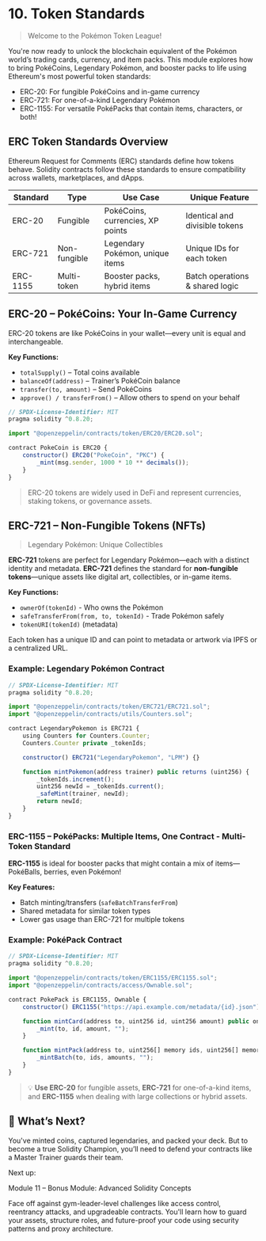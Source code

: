 # 10. Token Standards

> Welcome to the Pokémon Token League!

You're now ready to unlock the blockchain equivalent of the Pokémon world’s trading cards, currency, and item packs. This module explores how to bring PokéCoins, Legendary Pokémon, and booster packs to life using Ethereum's most powerful token standards:

- ERC-20: For fungible PokéCoins and in-game currency
- ERC-721: For one-of-a-kind Legendary Pokémon
- ERC-1155: For versatile PokéPacks that contain items, characters, or both!

## ERC Token Standards Overview

Ethereum Request for Comments (ERC) standards define how tokens behave. Solidity contracts follow these standards to ensure compatibility across wallets, marketplaces, and dApps.

| Standard | Type         | Use Case                         | Unique Feature                  |
| -------- | ------------ | -------------------------------- | ------------------------------- |
| ERC-20   | Fungible     | PokéCoins, currencies, XP points | Identical and divisible tokens  |
| ERC-721  | Non-fungible | Legendary Pokémon, unique items  | Unique IDs for each token       |
| ERC-1155 | Multi-token  | Booster packs, hybrid items      | Batch operations & shared logic |




## ERC-20 – PokéCoins: Your In-Game Currency

ERC-20 tokens are like PokéCoins in your wallet—every unit is equal and interchangeable.

**Key Functions:**

-   `totalSupply()` – Total coins available
-   `balanceOf(address)` – Trainer’s PokéCoin balance
-   `transfer(to, amount)` – Send PokéCoins
-   `approve() / transferFrom()` – Allow others to spend on your behalf


``` jsx 
// SPDX-License-Identifier: MIT
pragma solidity ^0.8.20;

import "@openzeppelin/contracts/token/ERC20/ERC20.sol";

contract PokeCoin is ERC20 {
    constructor() ERC20("PokeCoin", "PKC") {
        _mint(msg.sender, 1000 * 10 ** decimals());
    }
}

```

> ERC-20 tokens are widely used in DeFi and represent currencies, staking tokens, or governance assets.

## **ERC-721 – Non-Fungible Tokens (NFTs)**

>  Legendary Pokémon: Unique Collectibles

**ERC-721** tokens are perfect for Legendary Pokémon—each with a distinct identity and metadata.
**ERC-721** defines the standard for **non-fungible tokens**—unique assets like digital art, collectibles, or in-game items.

**Key Functions:**

-   `ownerOf(tokenId)` - Who owns the Pokémon
-   `safeTransferFrom(from, to, tokenId)` - Trade Pokémon safely
-   `tokenURI(tokenId)` (metadata)

Each token has a unique ID and can point to metadata or artwork via IPFS or a centralized URL.


### Example: Legendary Pokémon Contract

```jsx
// SPDX-License-Identifier: MIT
pragma solidity ^0.8.20;

import "@openzeppelin/contracts/token/ERC721/ERC721.sol";
import "@openzeppelin/contracts/utils/Counters.sol";

contract LegendaryPokemon is ERC721 {
    using Counters for Counters.Counter;
    Counters.Counter private _tokenIds;

    constructor() ERC721("LegendaryPokemon", "LPM") {}

    function mintPokemon(address trainer) public returns (uint256) {
        _tokenIds.increment();
        uint256 newId = _tokenIds.current();
        _safeMint(trainer, newId);
        return newId;
    }
}


```

### **ERC-1155 – PokéPacks: Multiple Items, One Contract - Multi-Token Standard**

**ERC-1155** is ideal for booster packs that might contain a mix of items—PokéBalls, berries, even Pokémon!

**Key Features:**

-   Batch minting/transfers (`safeBatchTransferFrom`)
-   Shared metadata for similar token types
-   Lower gas usage than ERC-721 for multiple tokens

### Example: PokéPack Contract

```jsx
// SPDX-License-Identifier: MIT
pragma solidity ^0.8.20;

import "@openzeppelin/contracts/token/ERC1155/ERC1155.sol";
import "@openzeppelin/contracts/access/Ownable.sol";

contract PokePack is ERC1155, Ownable {
    constructor() ERC1155("https://api.example.com/metadata/{id}.json") {}

    function mintCard(address to, uint256 id, uint256 amount) public onlyOwner {
        _mint(to, id, amount, "");
    }

    function mintPack(address to, uint256[] memory ids, uint256[] memory amounts) public onlyOwner {
        _mintBatch(to, ids, amounts, "");
    }
}


```

> 💡 **Use ERC-20** for fungible assets, **ERC-721** for one-of-a-kind items, and **ERC-1155** when dealing with large collections or hybrid assets.


## 🧭 What’s Next?

You've minted coins, captured legendaries, and packed your deck. But to become a true Solidity Champion, you’ll need to defend your contracts like a Master Trainer guards their team.

Next up:

Module 11 – Bonus Module: Advanced Solidity Concepts
 
Face off against gym-leader-level challenges like access control, reentrancy attacks, and upgradeable contracts.
You'll learn how to guard your assets, structure roles, and future-proof your code using security patterns and proxy architecture.
